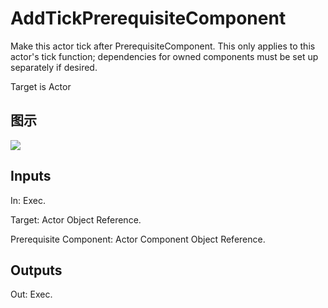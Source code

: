 # AddTickPrerequisiteComponent

Make this actor tick after PrerequisiteComponent. This only applies to this actor's tick function; dependencies for owned components must be set up separately if desired.

Target is Actor

## 图示

![]($-20221218-17345563.png)

## Inputs

In: Exec.

Target: Actor Object Reference.

Prerequisite Component: Actor Component Object Reference.  

## Outputs

Out: Exec.

